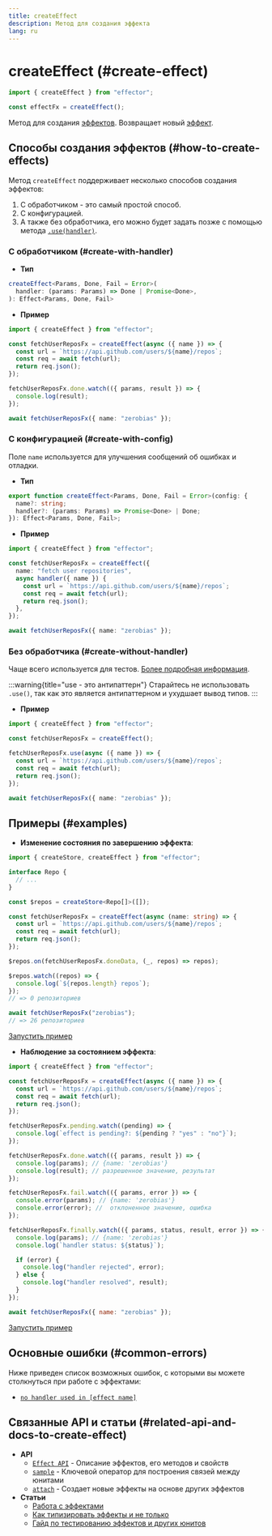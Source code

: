 ```yaml
---
title: createEffect
description: Метод для создания эффекта
lang: ru
---
```


# createEffect (#create-effect)

```ts
import { createEffect } from "effector";

const effectFx = createEffect();
```

Метод для создания [эффектов](/ru/api/effector/Effect). Возвращает новый [эффект](/ru/api/effector/Effect).

## Способы создания эффектов (#how-to-create-effects)

Метод `createEffect` поддерживает несколько способов создания эффектов:

1. С обработчиком - это самый простой способ.
2. С конфигурацией.
3. А также без обработчика, его можно будет задать позже с помощью метода [`.use(handler)`](/ru/api/effector/Effect#use-method).

### С обработчиком (#create-with-handler)

- **Тип**

```ts
createEffect<Params, Done, Fail = Error>(
  handler: (params: Params) => Done | Promise<Done>,
): Effect<Params, Done, Fail>
```

- **Пример**

```ts
import { createEffect } from "effector";

const fetchUserReposFx = createEffect(async ({ name }) => {
  const url = `https://api.github.com/users/${name}/repos`;
  const req = await fetch(url);
  return req.json();
});

fetchUserReposFx.done.watch(({ params, result }) => {
  console.log(result);
});

await fetchUserReposFx({ name: "zerobias" });
```

### С конфигурацией (#create-with-config)

Поле `name` используется для улучшения сообщений об ошибках и отладки.

- **Тип**

```ts
export function createEffect<Params, Done, Fail = Error>(config: {
  name?: string;
  handler?: (params: Params) => Promise<Done> | Done;
}): Effect<Params, Done, Fail>;
```

- **Пример**

```ts
import { createEffect } from "effector";

const fetchUserReposFx = createEffect({
  name: "fetch user repositories",
  async handler({ name }) {
    const url = `https://api.github.com/users/${name}/repos`;
    const req = await fetch(url);
    return req.json();
  },
});

await fetchUserReposFx({ name: "zerobias" });
```

### Без обработчика (#create-without-handler)

Чаще всего используется для тестов. [Более подробная информация](/ru/api/effector/Effect#use-method).

:::warning{title="use - это антипаттерн"}
Старайтесь не использовать `.use()`, так как это является антипаттерном и ухудшает вывод типов.
:::

- **Пример**

```ts
import { createEffect } from "effector";

const fetchUserReposFx = createEffect();

fetchUserReposFx.use(async ({ name }) => {
  const url = `https://api.github.com/users/${name}/repos`;
  const req = await fetch(url);
  return req.json();
});

await fetchUserReposFx({ name: "zerobias" });
```

## Примеры (#examples)

- **Изменение состояния по завершению эффекта**:

```ts
import { createStore, createEffect } from "effector";

interface Repo {
  // ...
}

const $repos = createStore<Repo[]>([]);

const fetchUserReposFx = createEffect(async (name: string) => {
  const url = `https://api.github.com/users/${name}/repos`;
  const req = await fetch(url);
  return req.json();
});

$repos.on(fetchUserReposFx.doneData, (_, repos) => repos);

$repos.watch((repos) => {
  console.log(`${repos.length} repos`);
});
// => 0 репозиториев

await fetchUserReposFx("zerobias");
// => 26 репозиториев
```

[Запустить пример](https://share.effector.dev/uAJFC1XM)

- **Наблюдение за состоянием эффекта**:

```js
import { createEffect } from "effector";

const fetchUserReposFx = createEffect(async ({ name }) => {
  const url = `https://api.github.com/users/${name}/repos`;
  const req = await fetch(url);
  return req.json();
});

fetchUserReposFx.pending.watch((pending) => {
  console.log(`effect is pending?: ${pending ? "yes" : "no"}`);
});

fetchUserReposFx.done.watch(({ params, result }) => {
  console.log(params); // {name: 'zerobias'}
  console.log(result); // разрешенное значение, результат
});

fetchUserReposFx.fail.watch(({ params, error }) => {
  console.error(params); // {name: 'zerobias'}
  console.error(error); //  отклоненное значение, ошибка
});

fetchUserReposFx.finally.watch(({ params, status, result, error }) => {
  console.log(params); // {name: 'zerobias'}
  console.log(`handler status: ${status}`);

  if (error) {
    console.log("handler rejected", error);
  } else {
    console.log("handler resolved", result);
  }
});

await fetchUserReposFx({ name: "zerobias" });
```

[Запустить пример](https://share.effector.dev/LeurvtYA)

## Основные ошибки (#common-errors)

Ниже приведен список возможных ошибок, с которыми вы можете столкнуться при работе с эффектами:

- [`no handler used in [effect name]`](/ru/guides/troubleshooting#no-handler-used)

## Связанные API и статьи (#related-api-and-docs-to-create-effect)

- **API**
  - [`Effect API`](/ru/api/effector/Effect) - Описание эффектов, его методов и свойств
  - [`sample`](/ru/api/effector/sample) - Ключевой оператор для построения связей между юнитами
  - [`attach`](/ru/api/effector/attach) - Создает новые эффекты на основе других эффектов
- **Статьи**
  - [Работа с эффектами](/ru/essentials/work-with-async)
  - [Как типизировать эффекты и не только](/ru/essentials/typescript)
  - [Гайд по тестированию эффектов и других юнитов](/ru/guides/testing)
